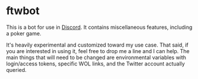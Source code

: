 # ftwbot

This is a bot for use in [Discord](http://www.discordapp.com). It contains miscellaneous features, including a poker game.

It's heavily experimental and customized toward my use case. That said, if you are interested in using it, feel free to drop me a line and I can help. The main things that will need to be changed are environmental variables with login/access tokens, specific WOL links, and the Twitter account actually queried.
